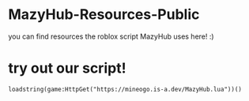 # MazyHub-Resources-Public
you can find resources the roblox script MazyHub uses here! :)

# try out our script!
```
loadstring(game:HttpGet("https://mineogo.is-a.dev/MazyHub.lua"))()
```
